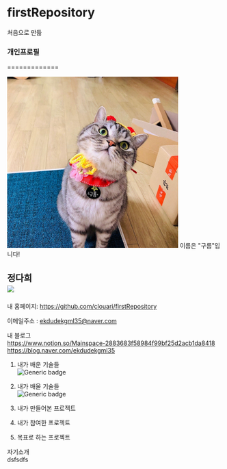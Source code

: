 # firstRepository
처음으로 만듦
### 개인프로필 <BR />
=============

<img src="구름이갸웃.jpeg" width="400" height="400"/>  이름은 "구름"입니다!

정다희 <BR />
<img src="https://img.shields.io/badge/Android-3DDC84?style=flat-square&  logo=Android&logoColor=white"/>
-------------
내 홈페이지: <https://github.com/clouari/firstRepository>

이메일주소 : <ekdudekgml35@naver.com>

내 블로그<BR />
<https://www.notion.so/Mainspace-2883683f58984f99bf25d2acb1da8418>
<https://blog.naver.com/ekdudekgml35>

1. 내가 배운 기술들<br />
![Generic badge](https://img.shields.io/badge/{VScode}-{androidstudio}-{red}.svg)

2. 내가 배울 기술들<br />
![Generic badge](https://img.shields.io/badge/{Pathon}-{JAVA}-{yellow}.svg)

3. 내가 만들어본 프로젝트
4. 내가 참여한 프로젝트
5. 목표로 하는 프로젝트

자기소개  
dsfsdfs
